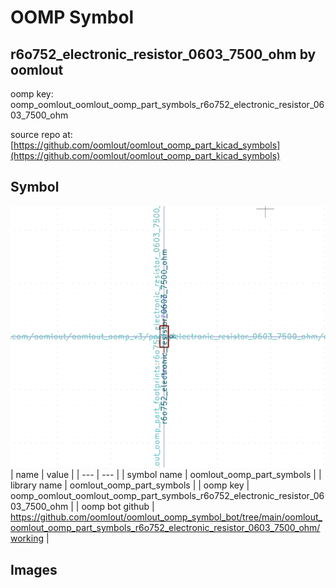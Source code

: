 # OOMP Symbol  
## r6o752_electronic_resistor_0603_7500_ohm  by oomlout  
  
oomp key: oomp_oomlout_oomlout_oomp_part_symbols_r6o752_electronic_resistor_0603_7500_ohm  
  
source repo at: [https://github.com/oomlout/oomlout_oomp_part_kicad_symbols](https://github.com/oomlout/oomlout_oomp_part_kicad_symbols)  
## Symbol  
  
[![working.png](working_600.png)](working.png)  
| name | value | 
| --- | --- | 
| symbol name | oomlout_oomp_part_symbols | 
| library name | oomlout_oomp_part_symbols | 
| oomp key | oomp_oomlout_oomlout_oomp_part_symbols_r6o752_electronic_resistor_0603_7500_ohm | 
| oomp bot github | https://github.com/oomlout/oomlout_oomp_symbol_bot/tree/main/oomlout_oomlout_oomp_part_symbols_r6o752_electronic_resistor_0603_7500_ohm/working | 
## Images  
